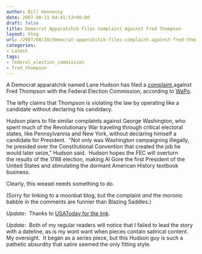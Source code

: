 ```yaml
---
author: Bill Hennessy
date: 2007-08-21 04:41:53+00:00
draft: false
title: Democrat Apparatchik Files Complaint Against Fred Thompson
layout: blog
url: /2007/08/20/democrat-apperatchik-files-complaint-against-fred-thompson/
categories:
- Latest
tags:
- federal_election_commission
- fred_thompson
---
```


A Democrat apparatchik named Lane Hudson has filed a [complaint ](https://newsfortheleft.blogspot.com/2007/08/fec-complaint-filed-against-fred.html)against Fred Thompson with the Federal Election Commission, according to [WaPo](https://blog.washingtonpost.com/the-trail/2007/08/20/post_29.html).

The lefty claims that Thompson is violating the law by operating like a candidate without declaring his candidacy. 

Hudson plans to file similar complaints against George Washington, who spent much of the Revolutionary War traveling through critical electoral states, like Pennsylvannia and New York, without declaring himself a candidate for President.  "Not only was Washington campaigning illegally, he presided over the Constitutional Convention that created the job he would later seize," Hudson said.  Hudson hopes the FEC will overturn the results of the 1788 election, making Al Gore the first President of the United States and stimulating the dormant American History textbook business.

Clearly, this weasel needs something to do. 

(Sorry for linking to a moonbat blog, but the complaint _and_ the moronic babble in the comments are funnier than Blazing Saddles.)

_Update_:  Thanks to [USAToday for the link](https://blogs.usatoday.com/onpolitics/2007/08/cheers-jeers-fo.html).

_Update_:  Both of my regular readers will notice that I failed to lead the story with a dateline, as is my wont want when pieces contain satirical content.  My oversight.  It began as a series piece, but this Hudson guy is such a pathetic absurdity that satire seemed the only fitting style. 
